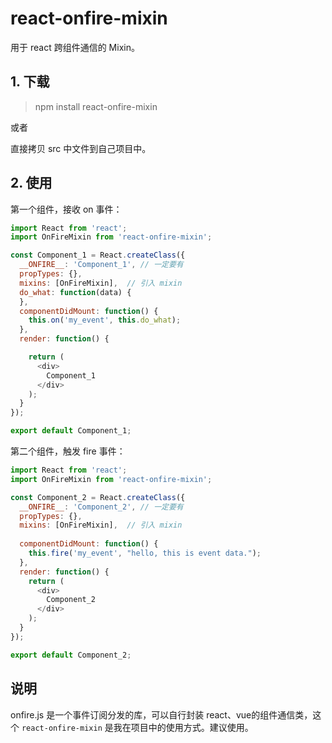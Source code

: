 # react-onfire-mixin

用于 react 跨组件通信的 Mixin。


## 1. 下载

> npm install react-onfire-mixin

或者

直接拷贝 src 中文件到自己项目中。

## 2. 使用

第一个组件，接收 on 事件：

```js
import React from 'react';
import OnFireMixin from 'react-onfire-mixin';

const Component_1 = React.createClass({
  __ONFIRE__: 'Component_1', // 一定要有
  propTypes: {},
  mixins: [OnFireMixin],  // 引入 mixin
  do_what: function(data) {
  },
  componentDidMount: function() {
    this.on('my_event', this.do_what);
  },
  render: function() {

    return (
      <div>
        Component_1
      </div>
    );
  }
});

export default Component_1;
```

第二个组件，触发 fire 事件：

```js
import React from 'react';
import OnFireMixin from 'react-onfire-mixin';

const Component_2 = React.createClass({
  __ONFIRE__: 'Component_2', // 一定要有
  propTypes: {},
  mixins: [OnFireMixin],  // 引入 mixin
  
  componentDidMount: function() {
    this.fire('my_event', "hello, this is event data.");
  },
  render: function() {
    return (
      <div>
        Component_2
      </div>
    );
  }
});

export default Component_2;
```

## 说明

onfire.js 是一个事件订阅分发的库，可以自行封装 react、vue的组件通信类，这个 `react-onfire-mixin` 是我在项目中的使用方式。建议使用。